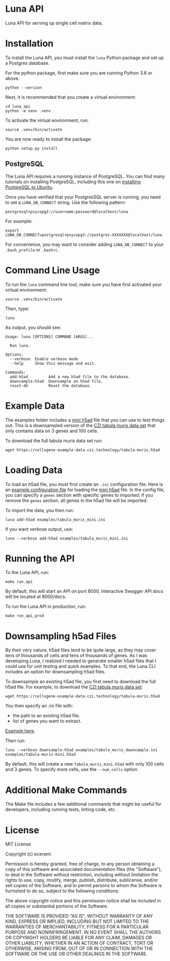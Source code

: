 # Luna API

Luna API for serving up single cell matrix data.

# Installation

To install the Luna API, you must install the ```luna``` Python package and set up a Postgres database.

For the python package, first make sure you are running Python 3.6 or above.

```
python --version
```

Next, it is recommended that you create a virtual environment:

```
cd luna_api
python -m venv .venv
```

To activate the virtual environment, run:

```
source .venv/bin/activate
```

You are now ready to install the package:

```
python setup.py install
```

## PostgreSQL

The Luna API requires a running instance of PostgreSQL.  You can find many tutorials on installing PostgreSQL, including this one on [installing PostgreSQL to Ubuntu](https://www.linode.com/docs/guides/how-to-install-postgresql-on-ubuntu-16-04/).

Once you have verified that your PostgresSQL server is running, you need to set a ```LUNA_DB_CONNECT``` string.  Use the following pattern:

```
postgresql+psycopg2://username:password@localhost/luna
```

For example:

```
export LUNA_DB_CONNECT=postgresql+psycopg2://postgres:XXXXXXX@localhost/luna
```

For convenience, you may want to consider adding ```LUNA_DB_CONNECT``` to your ```.bash_profile``` or ```.bashrc.```

# Command Line Usage

To run the ```luna``` command line tool, make sure you have first activated your virtual environment:

```
source .venv/bin/activate
```

Then, type:

```
luna
```

As output, you should see:

```
Usage: luna [OPTIONS] COMMAND [ARGS]...

  Run luna.

Options:
  --verbose  Enable verbose mode
  --help     Show this message and exit.

Commands:
  add-h5ad         Add a new h5ad file to the database.
  downsample-h5ad  Downsample an h5ad file.
  reset-db         Reset the database.
```

# Example Data

The examples folder includes a [mini h5ad](/examples/tabula_muris_mini.h5ad) file that you can use to test things out.  This is a downsampled version of the [CZI tabula muris data set](https://tabula-muris.ds.czbiohub.org/) that only contains data on 3 genes and 100 cells.

To download the full tabula muris data set run:

```
wget https://cellxgene-example-data.czi.technology/tabula-muris.h5ad
```

# Loading Data

To load an h5ad file, you must first create an ```.ini``` configuration file.  Here is an [example configuration file](examples/tabula_muris_mini.ini) for loading the [mini h5ad](/examples/tabula_muris_mini.h5ad) file.  In the config file, you can specify a ```genes``` section with specific genes to imported;  if you remove the ```genes``` section, all genes in the h5ad file will be imported.

To import the data, you then run:

```
luna add-h5ad examples/tabula_muris_mini.ini
```

If you want verbose output, use:

```
luna --verbose add-h5ad examples/tabula_muris_mini.ini
```

# Running the API

To the Luna API, run:

```
make run_api
```

By default, this will start an API on port 8000.  Interactive Swagger API docs will be located at 8000/docs.

To run the Luna API in production, run:

```
make run_api_prod
```

# Downsampling h5ad Files

By their very nature, h5ad files tend to be quite large, as they may cover tens of thousands of cells and tens of thousands of genes.  As I was developing Luna, I realized I needed to generate smaller h5ad files that I could use for unit testing and quick examples.  To that end, the Luna CLI includes an option for downsampling h5ad files.

To downsample an existing h5ad file, you first need to download the full h5ad file.  For example, to download the [CZI tabula muris data set](https://tabula-muris.ds.czbiohub.org/):

```
wget https://cellxgene-example-data.czi.technology/tabula-muris.h5ad
```

You then specify an .ini file with:

* the path to an existing h5ad file.
* list of genes you want to extract.

[Example here](examples/tabula_muris_downsample.ini).

Then run:

```
luna --verbose downsample-h5ad examples/tabula_muris_downsample.ini examples/tabula-muris-mini.h5ad
```

By default, this will create a new ```tabula_muris_mini.h5ad``` with only 100 cells and 3 genes.  To specify more cells, use the ```--num_cells``` option.

# Additional Make Commands

The Make file includes a few additional commands that might be useful for developers, including running tests, linting code, etc.

# License

MIT License

Copyright (c) ecerami

Permission is hereby granted, free of charge, to any person obtaining a copy
of this software and associated documentation files (the "Software"), to deal
in the Software without restriction, including without limitation the rights
to use, copy, modify, merge, publish, distribute, sublicense, and/or sell
copies of the Software, and to permit persons to whom the Software is
furnished to do so, subject to the following conditions:

The above copyright notice and this permission notice shall be included in all
copies or substantial portions of the Software.

THE SOFTWARE IS PROVIDED "AS IS", WITHOUT WARRANTY OF ANY KIND, EXPRESS OR
IMPLIED, INCLUDING BUT NOT LIMITED TO THE WARRANTIES OF MERCHANTABILITY,
FITNESS FOR A PARTICULAR PURPOSE AND NONINFRINGEMENT. IN NO EVENT SHALL THE
AUTHORS OR COPYRIGHT HOLDERS BE LIABLE FOR ANY CLAIM, DAMAGES OR OTHER
LIABILITY, WHETHER IN AN ACTION OF CONTRACT, TORT OR OTHERWISE, ARISING FROM,
OUT OF OR IN CONNECTION WITH THE SOFTWARE OR THE USE OR OTHER DEALINGS IN THE
SOFTWARE.